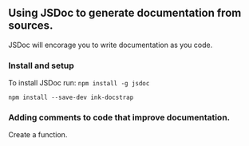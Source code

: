 ## Using JSDoc to generate documentation from sources.

JSDoc will encorage you to write documentation as you code.

### Install and setup

To install JSDoc run: `npm install -g jsdoc`

```
npm install --save-dev ink-docstrap
```

### Adding comments to code that improve documentation.

Create a function.
